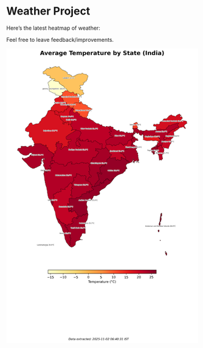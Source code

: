 # Weather Project

Here’s the latest heatmap of weather:

Feel free to leave feedback/improvements.

![India Heatmap](docs/assets/india_heatmap.png?v=06AF89)
